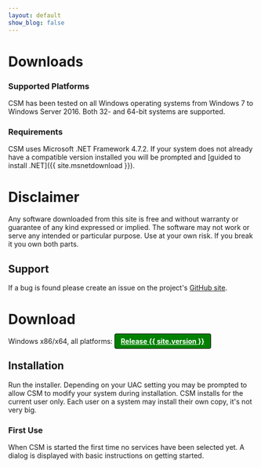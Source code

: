 ```yaml
---
layout: default
show_blog: false
---
```


# Downloads

### Supported Platforms

CSM has been tested on all Windows operating systems from Windows 7 to Windows Server 2016.
Both 32- and 64-bit systems are supported.

### Requirements

CSM uses Microsoft .NET Framework 4.7.2. If your system does not already have a compatible
version installed you will be prompted and [guided to install .NET]({{ site.msnetdownload }}).

# Disclaimer

Any software downloaded from this site is free and without warranty or guarantee of any
kind expressed or implied. The software may not work or serve any intended or particular
purpose. Use at your own risk. If you break it you own both parts.

## Support

If a bug is found please create an issue on the project's [GitHub site](https://github.com/Corionis/CorionisServiceManager.NET).

# Download

Windows x86/x64, all platforms: <a style="border:1px solid black; border-radius:.25rem; background-color:green;
color:white; padding:.375rem .75rem; font-weight:bolder;"
href="https://github.com/Corionis/CorionisServiceManager.NET/raw/main/deploy/CorionisServiceManager{{ site.version }}.exe?raw=true">Release {{ site.version }}</a>

## Installation

Run the installer. Depending on your UAC setting you may be prompted to allow CSM to
modify your system during installation. CSM installs for the current user only. Each
user on a system may install their own copy, it's not very big.

### First Use

When CSM is started the first time no services have been selected yet. A dialog is displayed
with basic instructions on getting started.
